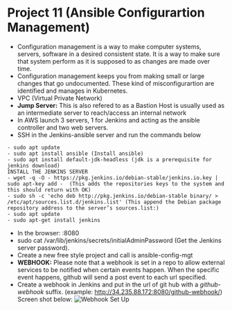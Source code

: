 # Project 11 (Ansible Configurartion Management)
* Configuration management is a way to make computer systems, servers, software in a desired consistent state. It is a way to make sure that system perform as it is supposed to as changes are made over time.
* Configuration management keeps you from making small or large changes that go undocumented. These kind of misconfigurartion are identified and manages in Kubernetes.
* VPC (Virtual Private Network)
* __Jump Server:__ This is also refered to as a Bastion Host is usually used as an intermediate server to reach/access an internal network
* In AWS launch 3 servers, 1 for Jenkins and acting as the ansible controller and two web servers.
* SSH in the Jenkins-ansible server and run the commands below
```
- sudo apt update
- sudo apt install ansible (Install ansible)
- sudo apt install default-jdk-headless (jdk is a prerequisite for jenkins download)
INSTALL THE JENKINS SERVER
- wget -q -O - https://pkg.jenkins.io/debian-stable/jenkins.io.key | sudo apt-key add -  (This adds the repositories keys to the system and this should return with OK)
- sudo sh -c 'echo deb http://pkg.jenkins.io/debian-stable binary/ > /etc/apt/sources.list.d/jenkins.list' (This append the Debian package repository address to the server’s sources.list:)
- sudo apt update
- sudo apt-get install jenkins
```
* In the browser:  <Jenkins-Ansible-Server-Public-IP>:8080
* sudo cat /var/lib/jenkins/secrets/initialAdminPassword (Get the Jenkins server password).
* Create a new free style project and call is ansible-config-mgt
* **WEBHOOK:** Please note that a webhook is set in a repo to allow external services to be notified when certain events happen. When the specific event happens, github will send a post event to each url specified.
* Create a webhook in Jenkins and put in the url of git hub with a *github-webhook* suffix. (example: http://34.235.88.172:8080/github-webhook/)
Screen shot below:
![Webhook Set Up](/images/proj11/webhook-setup)
